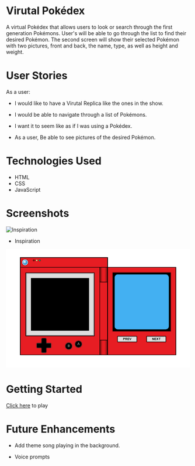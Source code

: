 # Virutal Pokédex

A virtual Pokédex that allows users to look or search through the first generation Pokémons. User's will be able to go through the list to find their desired Pokémon. The second screen will show their selected Pokémon with two pictures, front and back, the name, type, as well as height and weight.

# User Stories

As a user:

- I would like to have a Virutal Replica like the ones in the show.

- I would be able to navigate through a list of Pokémons.

- I want it to seem like as if I was using a Pokédex.

- As a user, Be able to see pictures of the desired Pokémon.

# Technologies Used

- HTML
- CSS
- JavaScript

# Screenshots

![Inspiration](http://static.marriedgames.com.br/66a6a4d3-pokedex_kanto.png)

- Inspiration

![Sketch](./assets/sketch.png)

# Getting Started

[Click here](URL) to play

# Future Enhancements

- Add theme song playing in the background.

- Voice prompts
